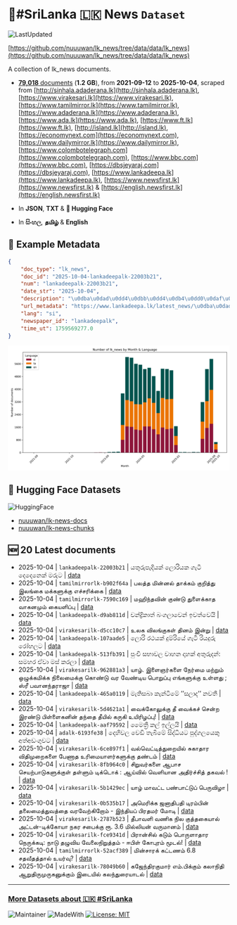 # 📄#SriLanka 🇱🇰 News `Dataset`

![LastUpdated](https://img.shields.io/badge/last_updated-2025--10--04_15:01:31-green)

[https://github.com/nuuuwan/lk_news/tree/data/data/lk_news](https://github.com/nuuuwan/lk_news/tree/data/data/lk_news)

A collection of lk_news documents.

- [**79,018** documents](https://github.com/nuuuwan/lk_news/tree/data/data/lk_news) (**1.2 GB**), from **2021-09-12** to **2025-10-04**, scraped from [http://sinhala.adaderana.lk](http://sinhala.adaderana.lk), [https://www.virakesari.lk](https://www.virakesari.lk), [https://www.tamilmirror.lk](https://www.tamilmirror.lk), [https://www.adaderana.lk](https://www.adaderana.lk), [https://www.ada.lk](https://www.ada.lk), [https://www.ft.lk](https://www.ft.lk), [http://island.lk](http://island.lk), [https://economynext.com](https://economynext.com), [https://www.dailymirror.lk](https://www.dailymirror.lk), [https://www.colombotelegraph.com](https://www.colombotelegraph.com), [https://www.bbc.com](https://www.bbc.com), [https://dbsjeyaraj.com](https://dbsjeyaraj.com), [https://www.lankadeepa.lk](https://www.lankadeepa.lk), [https://www.newsfirst.lk](https://www.newsfirst.lk) & [https://english.newsfirst.lk](https://english.newsfirst.lk)

- In **JSON**, **TXT** & **🤗 Hugging Face**

- In **සිංහල**, **தமிழ்** & **English**

## 📝 Example Metadata

```json
{
    "doc_type": "lk_news",
    "doc_id": "2025-10-04-lankadeepalk-22003b21",
    "num": "lankadeepalk-22003b21",
    "date_str": "2025-10-04",
    "description": "\u0dba\u0dad\u0dd4\u0dbb\u0dd4\u0db4\u0dd0\u0daf\u0dd2\u0dba\u0d9a\u0dca \u0dbd\u0ddc\u0dbb\u0dd2\u0dba\u0d9a \u0d9c\u0dd0\u0da7\u0dd3 \u0daf\u0dd9\u0daf\u0dd9\u0db1\u0dd9\u0d9a\u0dca \u0db8\u0dbb\u0dd4\u0da7",
    "url_metadata": "https://www.lankadeepa.lk/latest_news/\u0dba\u0dad\u0dbb\u0db4\u0daf\u0dba\u0d9a-\u0dbd\u0dbb\u0dba\u0d9a-\u0d9c\u0da7-\u0daf\u0daf\u0db1\u0d9a-\u0db8\u0dbb\u0da7/1-680729",
    "lang": "si",
    "newspaper_id": "lankadeepalk",
    "time_ut": 1759569277.0
}
```

![Chart](https://raw.githubusercontent.com/nuuuwan/lk_news/refs/heads/data/data/lk_news/docs_by_month_and_lang.png)

## 🤗 Hugging Face Datasets

![HuggingFace](https://img.shields.io/badge/-HuggingFace-FDEE21?style=for-the-badge&logo=HuggingFace)

- [nuuuwan/lk-news-docs](https://huggingface.co/datasets/nuuuwan/lk-news-docs)
- [nuuuwan/lk-news-chunks](https://huggingface.co/datasets/nuuuwan/lk-news-chunks)

## 🆕 20 Latest documents

- 2025-10-04 | `lankadeepalk-22003b21` | යතුරුපැදියක් ලොරියක ගැටී දෙදෙනෙක් මරුට | [data](https://github.com/nuuuwan/lk_news/tree/data/data/lk_news/2020s/2025/2025-10-04-lankadeepalk-22003b21)
- 2025-10-04 | `tamilmirrorlk-b902f64a` | பலத்த மின்னல் தாக்கம் குறித்து இலங்கை மக்களுக்கு எச்சரிக்கை | [data](https://github.com/nuuuwan/lk_news/tree/data/data/lk_news/2020s/2025/2025-10-04-tamilmirrorlk-b902f64a)
- 2025-10-04 | `tamilmirrorlk-7590c169` | மஹிந்தவின் குண்டு துளைக்காத வாகனமும் கையளிப்பு | [data](https://github.com/nuuuwan/lk_news/tree/data/data/lk_news/2020s/2025/2025-10-04-tamilmirrorlk-7590c169)
- 2025-10-04 | `lankadeepalk-d9ab811d` | චන්ද්‍රිකාත් බංගලාවෙන් ඉවත්වෙයි | [data](https://github.com/nuuuwan/lk_news/tree/data/data/lk_news/2020s/2025/2025-10-04-lankadeepalk-d9ab811d)
- 2025-10-04 | `virakesarilk-d5cc10c7` | உலக விலங்குகள் தினம் இன்று | [data](https://github.com/nuuuwan/lk_news/tree/data/data/lk_news/2020s/2025/2025-10-04-virakesarilk-d5cc10c7)
- 2025-10-04 | `lankadeepalk-107aade5` | ලොරි රථයක් දුම්රියේ ගැටී රියදුරු රෝහලට | [data](https://github.com/nuuuwan/lk_news/tree/data/data/lk_news/2020s/2025/2025-10-04-lankadeepalk-107aade5)
- 2025-10-04 | `lankadeepalk-513fb391` | පුංචි සභාවල වාහන දාහක් අතුරුදන්: සමහර ඒවා මස් කරලා | [data](https://github.com/nuuuwan/lk_news/tree/data/data/lk_news/2020s/2025/2025-10-04-lankadeepalk-513fb391)
- 2025-10-04 | `virakesarilk-962881a3` | யாழ். இளைஞர்களை நேர்மை மற்றும் ஒழுக்கமிக்க நிலைமைக்கு கொண்டு வர வேண்டிய பொறுப்பு எங்களுக்கு உள்ளது ; ஸ்ரீ பவானந்தராஜா | [data](https://github.com/nuuuwan/lk_news/tree/data/data/lk_news/2020s/2025/2025-10-04-virakesarilk-962881a3)
- 2025-10-04 | `lankadeepalk-465a0119` | මැතිසබා  කැන්ටිමේ ’’සලාද’’  නවතී | [data](https://github.com/nuuuwan/lk_news/tree/data/data/lk_news/2020s/2025/2025-10-04-lankadeepalk-465a0119)
- 2025-10-04 | `virakesarilk-5d4621a1` | வைக்கோலுக்கு தீ வைக்கச் சென்ற இரண்டு பிள்ளைகனின் தந்தை தீயில் கருகி உயிரிழப்பு! | [data](https://github.com/nuuuwan/lk_news/tree/data/data/lk_news/2020s/2025/2025-10-04-virakesarilk-5d4621a1)
- 2025-10-04 | `lankadeepalk-aaf79592` | මෛත්‍රී කල් ඉල්ලයි | [data](https://github.com/nuuuwan/lk_news/tree/data/data/lk_news/2020s/2025/2025-10-04-lankadeepalk-aaf79592)
- 2025-10-04 | `adalk-6193fe38` | දෙහිවල වෙඩි තැබීමේ සිද්ධියට පුද්ගලයෙකු අත්අඩංගුවට | [data](https://github.com/nuuuwan/lk_news/tree/data/data/lk_news/2020s/2025/2025-10-04-adalk-6193fe38)
- 2025-10-04 | `virakesarilk-6ce897f1` | வல்வெட்டித்துறையில் சுகாதார விதிமுறைகளை பேணாத உரிமையாளர்களுக்கு  தண்டம் | [data](https://github.com/nuuuwan/lk_news/tree/data/data/lk_news/2020s/2025/2025-10-04-virakesarilk-6ce897f1)
- 2025-10-04 | `virakesarilk-8fb964c0` | சிறுவர்களை ஆபாச செயற்பாடுகளுக்குள் தள்ளும் டிக்டொக் : ஆய்வில் வெளியான அதிர்ச்சித் தகவல் ! | [data](https://github.com/nuuuwan/lk_news/tree/data/data/lk_news/2020s/2025/2025-10-04-virakesarilk-8fb964c0)
- 2025-10-04 | `virakesarilk-5b1429ec` | யாழ் மாவட்ட பண்பாட்டுப் பெருவிழா | [data](https://github.com/nuuuwan/lk_news/tree/data/data/lk_news/2020s/2025/2025-10-04-virakesarilk-5b1429ec)
- 2025-10-04 | `virakesarilk-0b535b17` | அமெரிக்க ஜனாதிபதி டிரம்பின் தலைமைத்துவத்தை வரவேற்கிறோம் - இந்தியப் பிரதமர் மோடி | [data](https://github.com/nuuuwan/lk_news/tree/data/data/lk_news/2020s/2025/2025-10-04-virakesarilk-0b535b17)
- 2025-10-04 | `virakesarilk-2787b523` | தீபாவளி வணிக நில குத்தகையால் அட்டன்-டிக்கோயா  நகர  சபைக்கு ரூ. 3.6 மில்லியன் வருமானம் | [data](https://github.com/nuuuwan/lk_news/tree/data/data/lk_news/2020s/2025/2025-10-04-virakesarilk-2787b523)
- 2025-10-04 | `virakesarilk-fce9341d` | பிரான்சில் கடும் பொருளாதார நெருக்கடி: நாடு தழுவிய வேலைநிறுத்தம் - ஈபிள் கோபுரம் மூடல்! | [data](https://github.com/nuuuwan/lk_news/tree/data/data/lk_news/2020s/2025/2025-10-04-virakesarilk-fce9341d)
- 2025-10-04 | `tamilmirrorlk-52acf389` | மின்சாரக் கட்டணம் 6.8 சதவீதத்தால் உயர்வு? | [data](https://github.com/nuuuwan/lk_news/tree/data/data/lk_news/2020s/2025/2025-10-04-tamilmirrorlk-52acf389)
- 2025-10-04 | `virakesarilk-78049b60` | கஜேந்திரகுமார் எம்.பிக்கும் கலாநிதி ஆறுதிருமுருகனுக்கும் இடையில் கலந்துரையாடல் | [data](https://github.com/nuuuwan/lk_news/tree/data/data/lk_news/2020s/2025/2025-10-04-virakesarilk-78049b60)

---

### [More Datasets about 🇱🇰 #SriLanka](https://github.com/nuuuwan/lk_datasets)

![Maintainer](https://img.shields.io/badge/maintainer-nuuuwan-red)
![MadeWith](https://img.shields.io/badge/made_with-python-blue)
[![License: MIT](https://img.shields.io/badge/License-MIT-yellow.svg)](https://opensource.org/licenses/MIT)
